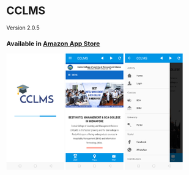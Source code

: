 # CCLMS

Version 2.0.5

<h3>Available in <a href="https://www.amazon.com/MIR-Inc-CCLMS/dp/B084BRZB8J/"> Amazon App Store </a></h3>

<img src="images/splash.png" height="30%" width="30%"/>  <img src="images/web_interface.png" height="30%" width="30%"/>  <img src="images/side_panel.png" height="30%" width="30%"/>
